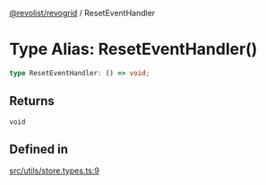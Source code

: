 [@revolist/revogrid](README.md) / ResetEventHandler

# Type Alias: ResetEventHandler()

```ts
type ResetEventHandler: () => void;
```

## Returns

`void`

## Defined in

[src/utils/store.types.ts:9](https://github.com/revolist/revogrid/blob/93978cbf92b3c4002586c5528517b1ce86d856d9/src/utils/store.types.ts#L9)
